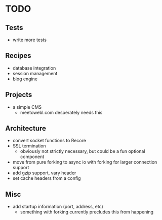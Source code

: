 # TODO

## Tests
* write more tests

## Recipes

* database integration
* session management
* blog engine

## Projects

* a simple CMS
  * meetowebl.com desperately needs this

## Architecture

* convert socket functions to Recore
* SSL termination
  * obviously not strictly necessary, but could be a fun optional component
* move from pure forking to async io with forking for larger connection support
* add gzip support, vary header
* set cache headers from a config

## Misc

* add startup information (port, address, etc)
  * something with forking currently precludes this from happening
